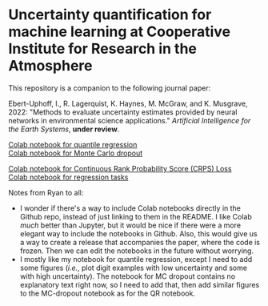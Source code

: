 # Uncertainty quantification for machine learning at Cooperative Institute for Research in the Atmosphere

This repository is a companion to the following journal paper:

Ebert-Uphoff, I., R. Lagerquist, K. Haynes, M. McGraw, and K. Musgrave, 2022: "Methods to evaluate uncertainty estimates provided by neural networks in environmental science applications." *Artificial Intelligence for the Earth Systems*, **under review**.

[Colab notebook for quantile regression](https://colab.research.google.com/drive/1qB9LfEOe8ZBaXdyw4pL-6Hs6ptIjXEGC)
<br />
[Colab notebook for Monte Carlo dropout](https://colab.research.google.com/drive/1h_lmmD98fv7pmIAXsdA433bWKQOEw42O)

[Colab notebook for Continuous Rank Probability Score (CRPS) Loss](https://colab.research.google.com/drive/1e-qLJEay7E8Szm2JoUV9o25Xi0vxaM8O?usp=sharing) <br />
[Colab notebook for regression tasks](https://colab.research.google.com/drive/1OQkNle8imtkODvXmQ4F1R7bT_RYs15O9?usp=sharing)

Notes from Ryan to all:
 - I wonder if there's a way to include Colab notebooks directly in the Github repo, instead of just linking to them in the README.  I like Colab *much* better than Jupyter, but it would be nice if there were a more elegant way to include the notebooks in Github.  Also, this would give us a way to create a release that accompanies the paper, where the code is frozen.  Then we can edit the notebooks in the future without worrying.
 - I mostly like my notebook for quantile regression, except I need to add some figures (*i.e.*, plot digit examples with low uncertainty and some with high uncertainty).  The notebook for MC dropout contains no explanatory text right now, so I need to add that, then add similar figures to the MC-dropout notebook as for the QR notebook.
